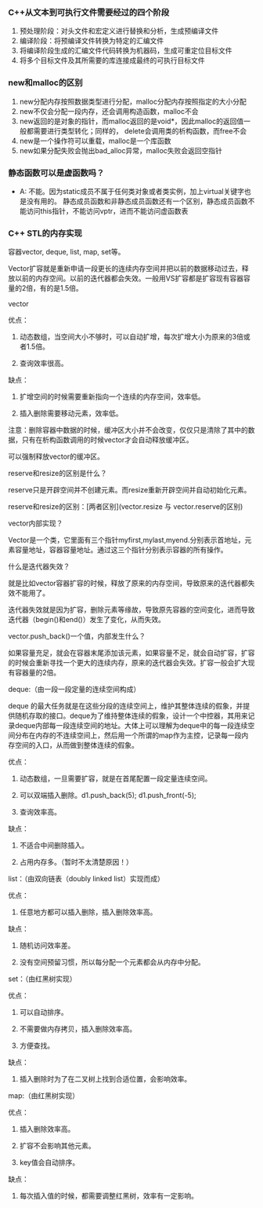 
### C++从文本到可执行文件需要经过的四个阶段
1. 预处理阶段：对头文件和宏定义进行替换和分析，生成预编译文件
2. 编译阶段：将预编译文件转换为特定的汇编文件
3. 将编译阶段生成的汇编文件代码转换为机器码，生成可重定位目标文件
4. 将多个目标文件及其所需要的库连接成最终的可执行目标文件

### new和malloc的区别
1. new分配内存按照数据类型进行分配，malloc分配内存按照指定的大小分配
2. new不仅会分配一段内存，还会调用构造函数，malloc不会
3. new返回的是对象的指针，而malloc返回的是void*，因此malloc的返回值一般都需要进行类型转化；同样的，
   delete会调用类的析构函数，而free不会
4. new是一个操作符可以重载，malloc是一个库函数
5. new如果分配失败会抛出bad_alloc异常，malloc失败会返回空指针

### 静态函数可以是虚函数吗？
- A: 不能。因为static成员不属于任何类对象或者类实例，加上virtual关键字也是没有用的。
静态成员函数和非静态成员函数还有一个区别，静态成员函数不能访问this指针，不能访问vptr，进而不能访问虚函数表
  
### C++ STL的内存实现

容器vector, deque, list, map, set等。

Vector扩容就是重新申请一段更长的连续内存空间并把以前的数据移动过去，释放以前的内存空间。以前的迭代器都会失效。一般用VS扩容都是扩容现有容器容量的2倍，有的是1.5倍。

vector

优点：

1. 动态数组，当空间大小不够时，可以自动扩增，每次扩增大小为原来的3倍或者1.5倍。

2. 查询效率很高。

缺点：

1. 扩增空间的时候需要重新指向一个连续的内存空间，效率低。

2. 插入删除需要移动元素，效率低。

注意：删除容器中数据的时候，缓冲区大小并不会改变，仅仅只是清除了其中的数据，只有在析构函数调用的时候vector才会自动释放缓冲区。

可以强制释放vector的缓冲区。

reserve和resize的区别是什么？

reserve只是开辟空间并不创建元素。而resize重新开辟空间并自动初始化元素。

reserve和resize的区别：[两者区别](vector.resize 与 vector.reserve的区别)

vector内部实现？

Vector是一个类，它里面有三个指针myfirst,mylast,myend.分别表示首地址，元素容量地址，容器容量地址。通过这三个指针分别表示容器的所有操作。

什么是迭代器失效？

就是比如vector容器扩容的时候，释放了原来的内存空间，导致原来的迭代器都失效不能用了。

迭代器失效就是因为扩容，删除元素等缘故，导致原先容器的空间变化，进而导致迭代器（begin()和end()）发生了变化，从而失效。

vector.push_back()一个值，内部发生什么？

如果容量充足，就会在容器末尾添加该元素，如果容量不足，就会自动扩容，扩容的时候会重新寻找一个更大的连续内存，原来的迭代器会失效。扩容一般会扩大现有容器量的2倍。



deque:（由一段一段定量的连续空间构成）

deque 的最大任务就是在这些分段的连续空间上，维护其整体连续的假象，并提供随机存取的接口。deque为了维持整体连续的假象，设计一个中控器，其用来记录deque内部每一段连续空间的地址。大体上可以理解为deque中的每一段连续空间分布在内存的不连续空间上，然后用一个所谓的map作为主控，记录每一段内存空间的入口，从而做到整体连续的假象。

优点：

1. 动态数组，一旦需要扩容，就是在首尾配置一段定量连续空间。

2. 可以双端插入删除。d1.push_back(5); d1.push_front(-5);

3. 查询效率高。



缺点：
1. 不适合中间删除插入。

2. 占用内存多。（暂时不太清楚原因！）



list：（由双向链表（doubly linked list）实现而成）

优点：

1. 任意地方都可以插入删除，插入删除效率高。

缺点：

1. 随机访问效率差。

2. 没有空间预留习惯，所以每分配一个元素都会从内存中分配。



set：（由红黑树实现）

优点：

1. 可以自动排序。

2. 不需要做内存拷贝，插入删除效率高。

3. 方便查找。

缺点：

1. 插入删除时为了在二叉树上找到合适位置，会影响效率。



map:（由红黑树实现）

优点：

1. 插入删除效率高。

2. 扩容不会影响其他元素。

3. key值会自动排序。

缺点：

1. 每次插入值的时候，都需要调整红黑树，效率有一定影响。

